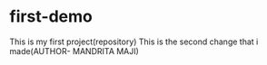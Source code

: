 # first-demo
This is my first project(repository)
This is the second change that i made(AUTHOR- MANDRITA MAJI)